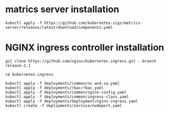 # matrics server installation
```
kubectl apply -f https://github.com/kubernetes-sigs/metrics-server/releases/latest/download/components.yaml
```

# NGINX ingress controller installation 
```
git clone https://github.com/nginx/kubernetes-ingress.git --branch release-2.1
```
```
cd kubernetes-ingress
```
```
kubectl apply -f deployments/common/ns-and-sa.yaml
kubectl apply -f deployments/rbac/rbac.yaml
kubectl apply -f deployments/common/nginx-config.yaml
kubectl apply -f deployments/common/ingress-class.yaml
kubectl apply -f deployments/deployment/nginx-ingress.yaml
kubectl create -f deployments/service/nodeport.yaml
```
